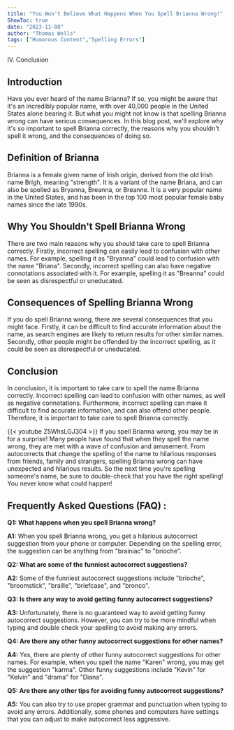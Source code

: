 ```yaml
---
title: "You Won't Believe What Happens When You Spell Brianna Wrong!"
ShowToc: true 
date: "2023-11-08"
author: "Thomas Wells" 
tags: ["Humorous Content","Spelling Errors"]
---
```

IV. Conclusion

## Introduction

Have you ever heard of the name Brianna? If so, you might be aware that it's an incredibly popular name, with over 40,000 people in the United States alone bearing it. But what you might not know is that spelling Brianna wrong can have serious consequences. In this blog post, we'll explore why it's so important to spell Brianna correctly, the reasons why you shouldn't spell it wrong, and the consequences of doing so. 

## Definition of Brianna

Brianna is a female given name of Irish origin, derived from the old Irish name Brígh, meaning "strength". It is a variant of the name Briana, and can also be spelled as Bryanna, Breanna, or Breanne. It is a very popular name in the United States, and has been in the top 100 most popular female baby names since the late 1990s. 

## Why You Shouldn't Spell Brianna Wrong

There are two main reasons why you should take care to spell Brianna correctly. Firstly, incorrect spelling can easily lead to confusion with other names. For example, spelling it as "Bryanna" could lead to confusion with the name "Briana". Secondly, incorrect spelling can also have negative connotations associated with it. For example, spelling it as "Breanna" could be seen as disrespectful or uneducated. 

## Consequences of Spelling Brianna Wrong

If you do spell Brianna wrong, there are several consequences that you might face. Firstly, it can be difficult to find accurate information about the name, as search engines are likely to return results for other similar names. Secondly, other people might be offended by the incorrect spelling, as it could be seen as disrespectful or uneducated. 

## Conclusion

In conclusion, it is important to take care to spell the name Brianna correctly. Incorrect spelling can lead to confusion with other names, as well as negative connotations. Furthermore, incorrect spelling can make it difficult to find accurate information, and can also offend other people. Therefore, it is important to take care to spell Brianna correctly.

{{< youtube Z5WhsLGJ304 >}} 
If you spell Brianna wrong, you may be in for a surprise! Many people have found that when they spell the name wrong, they are met with a wave of confusion and amusement. From autocorrects that change the spelling of the name to hilarious responses from friends, family and strangers, spelling Brianna wrong can have unexpected and hilarious results. So the next time you're spelling someone's name, be sure to double-check that you have the right spelling! You never know what could happen!

## Frequently Asked Questions (FAQ) :
**Q1: What happens when you spell Brianna wrong?**

**A1:** When you spell Brianna wrong, you get a hilarious autocorrect suggestion from your phone or computer. Depending on the spelling error, the suggestion can be anything from "brainiac" to "brioche". 

**Q2: What are some of the funniest autocorrect suggestions?**

**A2:** Some of the funniest autocorrect suggestions include "brioche", "broomstick", "braille", "briefcase", and "bronco". 

**Q3: Is there any way to avoid getting funny autocorrect suggestions?**

**A3:** Unfortunately, there is no guaranteed way to avoid getting funny autocorrect suggestions. However, you can try to be more mindful when typing and double check your spelling to avoid making any errors. 

**Q4: Are there any other funny autocorrect suggestions for other names?**

**A4:** Yes, there are plenty of other funny autocorrect suggestions for other names. For example, when you spell the name "Karen" wrong, you may get the suggestion "karma". Other funny suggestions include "Kevin" for "Kelvin" and "drama" for "Diana".

**Q5: Are there any other tips for avoiding funny autocorrect suggestions?**

**A5:** You can also try to use proper grammar and punctuation when typing to avoid any errors. Additionally, some phones and computers have settings that you can adjust to make autocorrect less aggressive.





